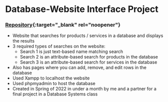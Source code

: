 # Database-Website Interface Project

### [Repository](https://github.com/GabrielSJones/CS360-project){:target="_blank" rel="noopener"}

- Website that searches for products / services in a database and displays the results
- 3 required types of searches on the website:
	- Search 1 is just text-based name matching search
	- Search 2 is an attribute-based search for products in the database
	- Search 3 is an attribute-based search for services in the database
- Also has pages where you can add, remove, and edit rows in the database
- Used Xampp to localhost the website
- Used phpmyadmin to host the database
- Created in Spring of 2022 in under a month by me and a partner for a final project in a Database Systems class
